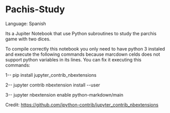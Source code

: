 # Pachis-Study
Language: Spanish

Its a Jupiter Notebook that use Python subroutines to study the parchis game with two dices.

To compile correctly this notebook you only need to have python 3 instaled and execute the following commands because marcdown celds does not support python variables in its lines. You can fix it executing this commands:

1-- pip install jupyter_contrib_nbextensions

2-- jupyter contrib nbextension install --user

3-- jupyter nbextension enable python-markdown/main

Credit: https://github.com/ipython-contrib/jupyter_contrib_nbextensions

